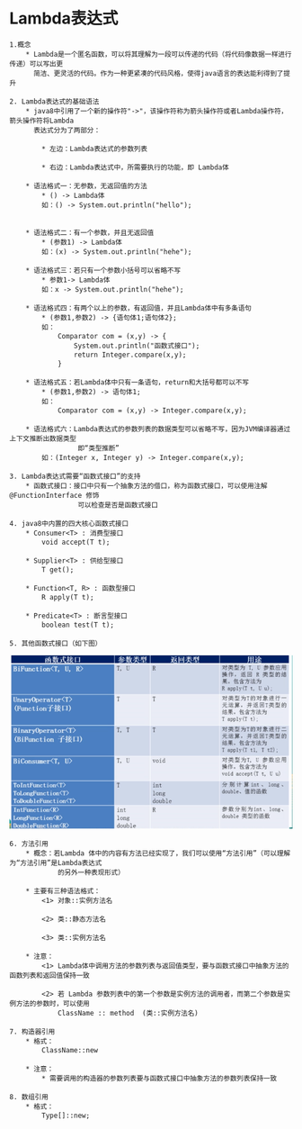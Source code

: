 # Lambda表达式

    1.概念
        * Lambda是一个匿名函数，可以将其理解为一段可以传递的代码（将代码像数据一样进行传递）可以写出更
          简洁、更灵活的代码。作为一种更紧凑的代码风格，使得java语言的表达能利得到了提升

    2. Lambda表达式的基础语法
        * java8中引用了一个新的操作符"->"，该操作符称为箭头操作符或者Lambda操作符，箭头操作符将Lambda
          表达式分为了两部分：

            * 左边：Lambda表达式的参数列表
            
            * 右边：Lambda表达式中，所需要执行的功能，即 Lambda体
        
        * 语法格式一：无参数，无返回值的方法
            * () -> Lambda体
            如：() -> System.out.println("hello");


        * 语法格式二：有一个参数，并且无返回值
            * (参数1) -> Lambda体
            如：(x) -> System.out.println("hehe");

        * 语法格式三：若只有一个参数小括号可以省略不写
            * 参数1-> Lambda体
            如：x -> System.out.println("hehe");

        * 语法格式四：有两个以上的参数，有返回值，并且Lambda体中有多条语句
            * (参数1,参数2) -> {语句体1;语句体2};
            如：
                Comparator com = (x,y) -> {
                    System.out.println("函数式接口");
                    return Integer.compare(x,y);
                }

        * 语法格式五：若Lambda体中只有一条语句，return和大括号都可以不写
            * (参数1,参数2) -> 语句体1;
            如：
                Comparator com = (x,y) -> Integer.compare(x,y);

        * 语法格式六：Lambda表达式的参数列表的数据类型可以省略不写，因为JVM编译器通过上下文推断出数据类型
                     即“类型推断”
            如：(Integer x, Integer y) -> Integer.compare(x,y);

    3. Lambda表达式需要“函数式接口”的支持
        * 函数式接口：接口中只有一个抽象方法的借口，称为函数式接口，可以使用注解@FunctionInterface 修饰
                     可以检查是否是函数式接口

    4. java8中内置的四大核心函数式接口
        * Consumer<T> : 消费型接口
            void accept(T t);

        * Supplier<T> : 供给型接口
            T get();

        * Function<T, R> : 函数型接口
            R apply(T t);

        * Predicate<T> : 断言型接口
            boolean test(T t);
            
    5. 其他函数式接口（如下图）

<img src="../img/img01.png" width = 800>

    6. 方法引用
        * 概念：若Lambda 体中的内容有方法已经实现了，我们可以使用“方法引用”（可以理解为“方法引用”是Lambda表达式
                的另外一种表现形式）

        * 主要有三种语法格式：
            <1> 对象::实例方法名

            <2> 类::静态方法名

            <3> 类::实例方法名

        * 注意：
            <1> Lambda体中调用方法的参数列表与返回值类型，要与函数式接口中抽象方法的函数列表和返回值保持一致

            <2> 若 Lambda 参数列表中的第一个参数是实例方法的调用者，而第二个参数是实例方法的参数时，可以使用
                ClassName :: method  (类::实例方法名)

    7. 构造器引用
        * 格式：
            ClassName::new

        * 注意：
            * 需要调用的构造器的参数列表要与函数式接口中抽象方法的参数列表保持一致

    8. 数组引用
        * 格式：
            Type[]::new;


